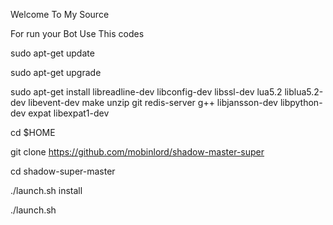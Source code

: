 Welcome To My Source

For run your Bot Use This codes

sudo apt-get update
 
 sudo apt-get upgrade

sudo apt-get install libreadline-dev libconfig-dev libssl-dev lua5.2 liblua5.2-dev libevent-dev make unzip git redis-server g++ libjansson-dev libpython-dev expat libexpat1-dev

cd $HOME

git clone https://github.com/mobinlord/shadow-master-super

cd shadow-super-master

./launch.sh install 

./launch.sh
